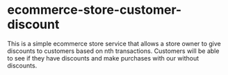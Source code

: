 # ecommerce-store-customer-discount
This is a simple ecommerce store service that allows a store owner to give discounts to customers based on nth transactions. Customers will be able to see if they have discounts and make purchases with our without discounts. 
